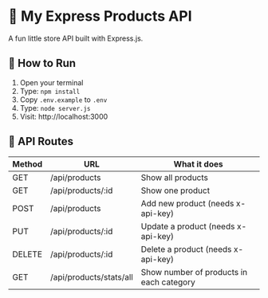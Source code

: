 # 🧃 My Express Products API

A fun little store API built with Express.js.

## 🚀 How to Run
1. Open your terminal
2. Type: `npm install`
3. Copy `.env.example` to `.env`
4. Type: `node server.js`
5. Visit: http://localhost:3000

## 🧩 API Routes

| Method | URL | What it does |
|--------|-----|--------------|
| GET | /api/products | Show all products |
| GET | /api/products/:id | Show one product |
| POST | /api/products | Add new product (needs x-api-key) |
| PUT | /api/products/:id | Update a product (needs x-api-key) |
| DELETE | /api/products/:id | Delete a product (needs x-api-key) |
| GET | /api/products/stats/all | Show number of products in each category |
